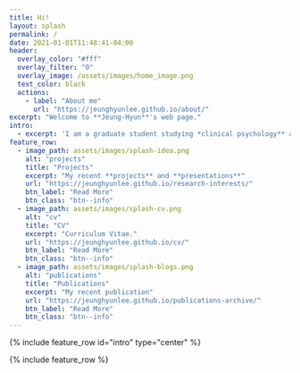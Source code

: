 ```yaml
---
title: Hi!
layout: splash
permalink: /
date: 2021-01-01T11:48:41-04:00
header:
  overlay_color: "#fff"
  overlay_filter: "0"
  overlay_image: /assets/images/home_image.png
  text_color: black
  actions:
    - label: "About me"
      url: "https://jeunghyunlee.github.io/about/"
excerpt: "Welcome to **Jeung-Hyun**'s web page."
intro:
  - excerpt: 'I am a graduate student studying *clinical psychology** along with *neuroimaging techniques* and *computational modeling*.' 
feature_row:
  - image_path: assets/images/splash-idea.png
    alt: "projects"
    title: "Projects"
    excerpt: "My recent **projects** and **presentations**"
    url: "https://jeunghyunlee.github.io/research-interests/"
    btn_label: "Read More"
    btn_class: "btn--info"
  - image_path: assets/images/splash-cv.png
    alt: "cv"
    title: "CV"
    excerpt: "Curriculum Vitae."
    url: "https://jeunghyunlee.github.io/cv/"
    btn_label: "Read More"
    btn_class: "btn--info"
  - image_path: assets/images/splash-blogs.png
    alt: "publications"
    title: "Publications"
    excerpt: "My recent publication"
    url: "https://jeunghyunlee.github.io/publications-archive/"
    btn_label: "Read More"
    btn_class: "btn--info"
---
```


{% include feature_row id="intro" type="center" %}

{% include feature_row %}

